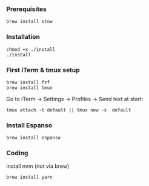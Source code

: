 ### Prerequisites

```
brew install stow
```

### Installation

```
chmod +x ./install
./install
```

### First iTerm & tmux setup

```
brew install fzf
brew install tmux
```

Go to iTerm -> Settings -> Profiles -> Send text at start:

```
tmux attach -t default || tmux new -s  default
```

### Install Espanso

```
brew install espanso
```

### Coding

install nvm (not via brew)

```
brew install yarn
```

